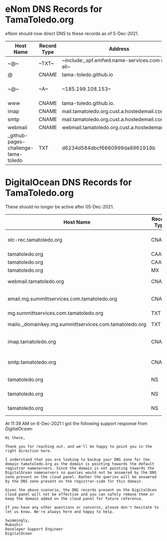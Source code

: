 # eNom DNS Records for TamaToledo.org

_eNom_ should now direct DNS to these records as of 5-Dec-2021.

| Host Name | Record Type | Address | Purpose |
| --- | --- | --- | --- |
| ~@~ | ~TXT~ | ~include:_spf.emfwd.name-services.com mx ?all~ | Removed 6-Dec-2021 |
| @ | CNAME | tama-toledo.github.io | Added 6-Dec-2021 |
| ~@~ | ~A~ | ~185.199.108.153~ | Removed 6-Dec-2021. DNS search returned better results with the CNAME record above.  See https://www.whatsmydns.net/#CNAME/tamatoledo.org |
| www | CNAME | tama-toledo.github.io. | Added 6-Dec-2021 just in case it's needed |
| imap | CNAME | mail.tamatoledo.org.cust.a.hostedemail.com. | Required for @tamatoledo.org email to RECEIVE |
| smtp | CNAME | mail.tamatoledo.org.cust.a.hostedemail.com. | Required for @tamatoledo.org email to SEND |
| webmail | CNAME | webmail.tamatoledo.org.cust.a.hostedemail.com. | Required for webmail.tamatoledo.org |
| _github-pages-challenge-tama-toledo | TXT | d6234d584dbcf6660999da8961918b | For GitHub custom domain verification at https://github.com/Tama-Toledo |

# DigitalOcean DNS Records for TamaToledo.org

These should no longer be active after 05-Dec-2021.

| Host Name | Record Type | Address | Purpose |
| --- | --- | --- | --- |
| stc-rec.tamatoledo.org | CNAME | stc-rec-tamatoledo-org-27ggp.ondigitalocean.app. | Points _stc-rec.tamatoledo.org to DO hosted static site |
| tamatoledo.org | CAA | digicert.com | For domain https certs |
| tamatoledo.org | CAA | letsencrypt.org | For domain https certs |
| tamatoledo.org | MX | mx.tamatoledo.org.cust.a.hostedemail.com. | For email to function |
| webmail.tamatoledo.org | CNAME | webmail.tamatoledo.org.cust.a.hostedemail.com. | For webmail to function |
| email.mg.summittservices.com.tamatoledo.org | CNAME | mailgun.org. | For MailGun to send @summittservices.com emails |
| mg.summittservices.com.tamatoledo.org | TXT | v=spf1 include:mailgun.org ~all | More for MailGun |
| mailo._domainkey.mg.summittservices.com.tamatoledo.org | TXT | k=rsa; p=MIGfMA0GCSqGSIb3DQEBAQUAA4GNADCBiQKBgQC5CkyYVjwV47VLrmxKgS3/5vSXHcKJUH0PI7xeYUf1cd63fMWRu9lE3QjF+rzr10Dnyl18NLMsyhJRJQ6xdTv/tTgRy/6pIEOxXcQfr8dsMIiyU77v4Tthep55ynEwzUR98Zjf05n311fSGVitaNhYUHCaUiOkbYB/+RzAmp1F3wIDAQAB |
| imap.tamatoledo.org | CNAME | mail.tamatoledo.org.cust.a.hostedemail.com. | To receive @tamatoledo.org emails |
| smtp.tamatoledo.org | CNAME | mail.tamatoledo.org.cust.a.hostedemail.com. | To send @tamatoledo.org emails |
| tamatoledo.org | NS | ns1.digitalocean.com. | Sets DO as DNS provider |
| tamatoledo.org | NS | ns2.digitalocean.com. | Sets DO as DNS provider |
| tamatoledo.org | NS | ns3.digitalocean.com. | Sets DO as DNS provider |

At 11:39 AM on 6-Dec-2021 I got the following support response from _DigitalOcean_:

```
Hi there,

Thank you for reaching out, and we'll be happy to point you in the right direction here. 

I understand that you are looking to backup your DNS zone for the domain tamatoledo.org as the domain is pointing towards the default registrar nameservers. Since the domain is not pointing towards the DigitalOcean nameservers so queries would not be answered by the DNS zone present on the cloud panel. Rather the queries will be answered by the DNS zone present on the registrar-side for this domain. 

Given the above scenario, the DNS records present on the DigitalOcen cloud panel will not be effective and you can safely remove them or keep the domain added on the cloud panel for future reference. 

If you have any other questions or concerns, please don't hesitate to let us know. We're always here and happy to help.

Swimmingly,
Mubashir
Developer Support Engineer
DigitalOcean
```
